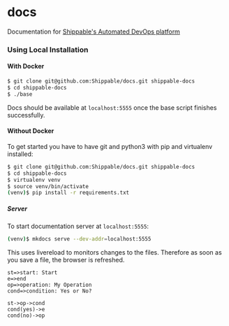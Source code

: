 # docs
Documentation for [Shippable's Automated DevOps platform](https://www.shippable.com)


### Using Local Installation

#### With Docker

```bash
$ git clone git@github.com:Shippable/docs.git shippable-docs
$ cd shippable-docs
$ ./base
```

Docs should be available at `localhost:5555` once the base script finishes successfully.


#### Without Docker
To get started you have to have git and python3 with pip and virtualenv installed:

```bash
$ git clone git@github.com:Shippable/docs.git shippable-docs
$ cd shippable-docs
$ virtualenv venv
$ source venv/bin/activate
(venv)$ pip install -r requirements.txt
```

##### Server

To start documentation server at `localhost:5555`:

```bash
(venv)$ mkdocs serve --dev-addr=localhost:5555
```
This uses livereload to monitors changes to the files. Therefore as soon as you save a file, the browser is refreshed.

```flow
st=>start: Start
e=>end
op=>operation: My Operation
cond=>condition: Yes or No?

st->op->cond
cond(yes)->e
cond(no)->op
```

